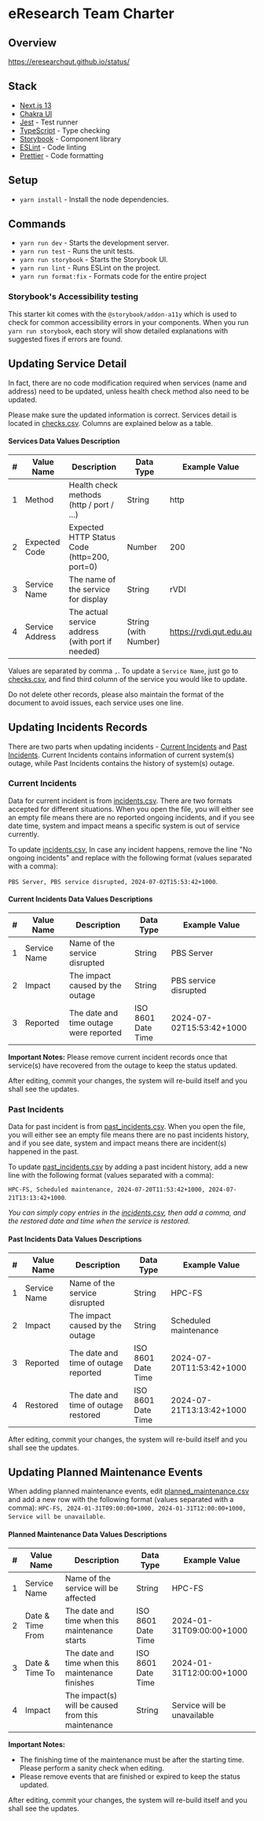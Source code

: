 # eResearch Team Charter

## Overview

https://eresearchqut.github.io/status/

## Stack

- [Next.js 13](https://nextjs.org/blog/next-13)
- [Chakra UI](https://chakra-ui.com/)
- [Jest](https://jestjs.io/) - Test runner
- [TypeScript](https://www.typescriptlang.org/) - Type checking
- [Storybook](https://storybook.js.org/) - Component library
- [ESLint](https://eslint.org/) - Code linting
- [Prettier](https://prettier.io/) - Code formatting

## Setup

- `yarn install` - Install the node dependencies.

## Commands

- `yarn run dev` - Starts the development server.
- `yarn run test` - Runs the unit tests.
- `yarn run storybook` - Starts the Storybook UI.
- `yarn run lint` - Runs ESLint on the project.
- `yarn run format:fix` - Formats code for the entire project

### Storybook's Accessibility testing

This starter kit comes with the `@storybook/addon-a11y` which is used to check for common accessibility errors in your components. When you run `yarn run storybook`, each story will show detailed explanations with suggested fixes if errors are found.

## Updating Service Detail
In fact, there are no code modification required when services (name and address) need to be updated, unless health check method also need to be updated. 

Please make sure the updated information is correct. Services detail is located in [checks.csv](checks.csv). Columns are explained below as a table.

#### Services Data Values Description
| # | Value Name      | Description                                      | Data Type            | Example Value           |
|---|-----------------|--------------------------------------------------|----------------------|-------------------------|
| 1 | Method          | Health check methods (http / port / ...)         | String               | http                    |
| 2 | Expected Code   | Expected HTTP Status Code (http=200, port=0)     | Number               | 200                     |
| 3 | Service Name    | The name of the service for display              | String               | rVDI                    |
| 4 | Service Address | The actual service address (with port if needed) | String (with Number) | https://rvdi.qut.edu.au |

Values are separated by comma `,`. To update a `Service Name`, just go to [checks.csv](checks.csv), and find third column of the service you would like to update.

Do not delete other records, please also maintain the format of the document to avoid issues, each service uses one line.

## Updating Incidents Records
There are two parts when updating incidents - [Current Incidents](#current-incidents) and [Past Incidents](#past-incidents). Current Incidents contains information of current system(s) outage, while Past Incidents contains the history of system(s) outage.

### Current Incidents
Data for current incident is from [incidents.csv](incidents.csv). There are two formats accepted for different situations. When you open the file, you will either see an empty file means there are no reported ongoing incidents, and if you see date time, system and impact means a specific system is out of service currently.

To update [incidents.csv](incidents.csv), In case any incident happens, remove the line "No ongoing incidents" and replace with the following format (values separated with a comma): 

`PBS Server, PBS service disrupted, 2024-07-02T15:53:42+1000`. 

#### Current Incidents Data Values Descriptions
| # | Value Name   | Description                            | Data Type          | Example Value            |
|---|--------------|----------------------------------------|--------------------|--------------------------|
| 1 | Service Name | Name of the service disrupted          | String             | PBS Server               |
| 2 | Impact       | The impact caused by the outage        | String             | PBS service disrupted    |
| 3 | Reported     | The date and time outage were reported | ISO 8601 Date Time | 2024-07-02T15:53:42+1000 |

**Important Notes:** Please remove current incident records once that service(s) have recovered from the outage to keep the status updated.

After editing, commit your changes, the system will re-build itself and you shall see the updates.

### Past Incidents
Data for past incident is from [past_incidents.csv](past_incidents.csv). When you open the file, you will either see an empty file means there are no past incidents history, and if you see date, system and impact means there are incident(s) happened in the past.

To update [past_incidents.csv](past_incidents.csv) by adding a past incident history, add a new line with the following format (values separated with a comma):

`HPC-FS, Scheduled maintenance, 2024-07-20T11:53:42+1000, 2024-07-21T13:13:42+1000`.

*You can simply copy entries in the [incidents.csv](incidents.csv), then add a comma, and the restored date and time when the service is restored.*

#### Past Incidents Data Values Descriptions
| # | Value Name   | Description                          | Data Type          | Example Value            |
|---|--------------|--------------------------------------|--------------------|--------------------------|
| 1 | Service Name | Name of the service disrupted        | String             | HPC-FS                   |
| 2 | Impact       | The impact caused by the outage      | String             | Scheduled maintenance    |
| 3 | Reported     | The date and time of outage reported | ISO 8601 Date Time | 2024-07-20T11:53:42+1000 |
| 4 | Restored     | The date and time of outage restored | ISO 8601 Date Time | 2024-07-21T13:13:42+1000 |


After editing, commit your changes, the system will re-build itself and you shall see the updates.

## Updating Planned Maintenance Events
When adding planned maintenance events, edit [planned_maintenance.csv](planned_maintenance.csv) and add a new row with the following format (values separated with a comma): `HPC-FS, 2024-01-31T09:00:00+1000, 2024-01-31T12:00:00+1000, Service will be unavailable`.

#### Planned Maintenance Data Values Descriptions
| # | Value Name       | Description                                        | Data Type          | Example Value               |
|---|------------------|----------------------------------------------------|--------------------|-----------------------------|
| 1 | Service Name     | Name of the service will be affected               | String             | HPC-FS                      |
| 2 | Date & Time From | The date and time when this maintenance starts     | ISO 8601 Date Time | 2024-01-31T09:00:00+1000    |
| 3 | Date & Time To   | The date and time when this maintenance finishes   | ISO 8601 Date Time | 2024-01-31T12:00:00+1000    |
| 4 | Impact           | The impact(s) will be caused from this maintenance | String             | Service will be unavailable |

**Important Notes:**
- The finishing time of the maintenance must be after the starting time. Please perform a sanity check when editing.
- Please remove events that are finished or expired to keep the status updated.

After editing, commit your changes, the system will re-build itself and you shall see the updates.
